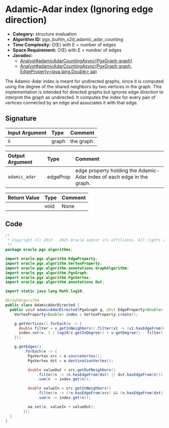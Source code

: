 # Adamic-Adar index (Ignoring edge direction)

- **Category:** structure evaluation
- **Algorithm ID:** pgx_builtin_s2d_adamic_adar_counting
- **Time Complexity:** O(E) with E = number of edges
- **Space Requirement:** O(E) with E = number of edges
- **Javadoc:**
  - [Analyst#adamicAdarCountingAsync(PgxGraph graph)](https://docs.oracle.com/en/database/oracle/property-graph/25.1/spgjv/oracle/pgx/api/Analyst.html#adamicAdarCountingAsync_oracle_pgx_api_PgxGraph_)
  - [Analyst#adamicAdarCountingAsync(PgxGraph graph, EdgeProperty<java.lang.Double> aa)](https://docs.oracle.com/en/database/oracle/property-graph/25.1/spgjv/oracle/pgx/api/Analyst.html#adamicAdarCountingAsync_oracle_pgx_api_PgxGraph_oracle_pgx_api_EdgeProperty_)

The Adamic-Adar index is meant for undirected graphs, since it is computed using the degree of the shared neighbors by two vertices in the graph. This implementation is intended for directed graphs but ignores edge direction to interpret the graph as undirected. It computes the index for every pair of vertices connected by an edge and associates it with that edge.

## Signature

| Input Argument | Type | Comment |
| :--- | :--- | :--- |
| `G` | graph | the graph. |

| Output Argument | Type | Comment |
| :--- | :--- | :--- |
| `adamic_adar` | edgeProp<double> | edge property holding the Adamic-Adar index of each edge in the graph. |

| Return Value | Type | Comment |
| :--- | :--- | :--- |
| | void | None |

## Code

```java
/*
 * Copyright (C) 2013 - 2025 Oracle and/or its affiliates. All rights reserved.
 */
package oracle.pgx.algorithms;

import oracle.pgx.algorithm.EdgeProperty;
import oracle.pgx.algorithm.VertexProperty;
import oracle.pgx.algorithm.annotations.GraphAlgorithm;
import oracle.pgx.algorithm.PgxGraph;
import oracle.pgx.algorithm.PgxVertex;
import oracle.pgx.algorithm.annotations.Out;

import static java.lang.Math.log10;

@GraphAlgorithm
public class AdamicAdarDirected {
  public void adamicAdarDirected(PgxGraph g, @Out EdgeProperty<Double> aa) {
    VertexProperty<Double> index = VertexProperty.create();

    g.getVertices().forEach(v -> {
      double filter = v.getInNeighbors().filter(v1 -> (v1.hasEdgeFrom(v) && v.hasEdgeFrom(v1))).sum(h -> 1);
      index.set(v, 1 / log10(v.getInDegree() + v.getDegree() - filter));
    });

    g.getEdges()
        .forEach(e -> {
          PgxVertex src = e.sourceVertex();
          PgxVertex dst = e.destinationVertex();

          double valueOut = src.getOutNeighbors()
              .filter(n -> (n.hasEdgeFrom(dst) || dst.hasEdgeFrom(n)))
              .sum(n -> index.get(n));

          double valueIn = src.getInNeighbors()
              .filter(n -> (!n.hasEdgeFrom(src) && (n.hasEdgeFrom(dst) || dst.hasEdgeFrom(n))))
              .sum(n -> index.get(n));

          aa.set(e, valueIn + valueOut);
        });
  }
}
```

